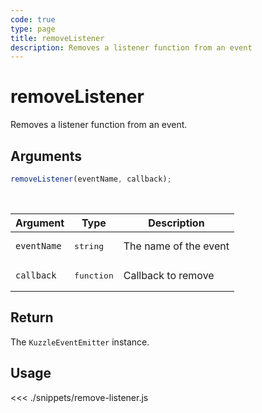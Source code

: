 ```yaml
---
code: true
type: page
title: removeListener
description: Removes a listener function from an event
---
```


# removeListener

Removes a listener function from an event.

## Arguments

```js
removeListener(eventName, callback);
```

<br/>

| Argument    | Type                | Description           |
| ----------- | ------------------- | --------------------- |
| `eventName` | <pre>string</pre>   | The name of the event |
| `callback`  | <pre>function</pre> | Callback to remove    |

## Return

The `KuzzleEventEmitter` instance.

## Usage

<<< ./snippets/remove-listener.js
